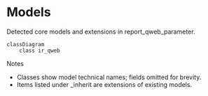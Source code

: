 # Models

Detected core models and extensions in report_qweb_parameter.

```mermaid
classDiagram
    class ir_qweb
```

Notes
- Classes show model technical names; fields omitted for brevity.
- Items listed under _inherit are extensions of existing models.

